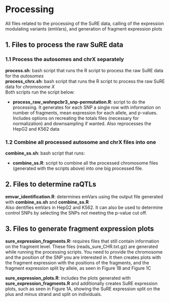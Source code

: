 # Processing
All files related to the processing of the SuRE data, calling of the expression modulating variants (emVars), and generation of fragment expression plots

## 1. Files to process the raw SuRE data
### 1.1 Process the autosomes and chrX separately
**process.sh**: bash script that runs the R script to process the raw SuRE data for the *autosomes*\
**process_chrx.sh**: bash script that runs the R script to process the raw SuRE data for *chromosome X*\
Both scripts run the script below:
- **process_raw_wohnpcbr3_snp-permutation.R**: script to do the processing. It generates for each SNP a single row with information on number of fragments, mean expression for each allele, and p-values. Includes options on recreating the totals files (necessary for normalization) and downsampling if wanted. Also reprocesses the HepG2 and K562 data

### 1.2 Combine all processed autosome and chrX files into one
**combine_ss.sh**: bash script that runs:
- **combine_ss.R**: script to combine all the processed chromosome files (generated with the scripts above) into one big processed file.

## 2. Files to determine raQTLs
**emvar_identification.R**: determines emVars using the output file generated with **combine_ss.sh** and **combine_ss.R** \
Also dentifies emVars in HepG2 and K562. It can also be used to determine control SNPs by selecting the SNPs _not_ meeting the p-value cut off.

## 3. Files to generate fragment expression plots
**sure_expression_fragments.R:** requires files that still contain information on the fragment level. These files (reads_sure_CHR.txt.gz) are generated while running the processing scripts. You need to provide the chromosome and the position of the SNP you are interested in. It then creates plots with the fragment expression with the positions of the fragments, and the fragment expression split by allele, as seen in Figure 1B and Figure 1C

**sure_expression_plots.R**: includes the plots generated with **sure_expression_fragments.R** and additionally creates SuRE expression plots, such as seen in Figure 1A, showing the SuRE expression split on the plus and minus strand and split on individuals.
